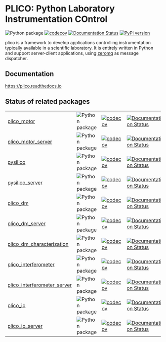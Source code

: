 # PLICO: Python Laboratory Instrumentation COntrol

 ![Python package](https://img.shields.io/github/actions/workflow/status/ArcetriAdaptiveOptics/plico/pythonpackage.yml)
 [![codecov](https://codecov.io/gh/ArcetriAdaptiveOptics/plico/branch/master/graph/badge.svg?token=04PRSBMW11)](https://codecov.io/gh/ArcetriAdaptiveOptics/plico)
 [![Documentation Status](https://readthedocs.org/projects/plico/badge/?version=latest)](https://plico.readthedocs.io/en/latest/?badge=latest)
 [![PyPI version][pypiversion]][pypiversionlink]



plico is a framework to develop applications controlling instrumentation typically available in a scientific laboratory.
It is entirely written in Python and support server-client applications, using [zeromq][zmq] as message dispatcher.


## Documentation

https://plico.readthedocs.io

## Status of related packages
| | | | | | 
 --- | --- | --- | --- | --- 
[plico_motor](https://github.com/ArcetriAdaptiveOptics/plico_motor) | ![Python package](https://img.shields.io/github/actions/workflow/status/ArcetriAdaptiveOptics/plico_motor/python-package.yml) | [![codecov](https://codecov.io/gh/ArcetriAdaptiveOptics/plico_motor/branch/main/graph/badge.svg?token=ApWOrs49uw)](https://codecov.io/gh/ArcetriAdaptiveOptics/plico_motor) | [![Documentation Status](https://readthedocs.org/projects/plico_motor/badge/?version=latest)](https://plico_motor.readthedocs.io/en/latest/?badge=latest) | [![PyPI version](https://badge.fury.io/py/plico-motor.svg)](https://badge.fury.io/py/plico-motor) 
[plico_motor_server](https://github.com/ArcetriAdaptiveOptics/plico_motor_server) | ![Python package](https://img.shields.io/github/actions/workflow/status/ArcetriAdaptiveOptics/plico_motor_server/python-package.yml) | [![codecov](https://codecov.io/gh/ArcetriAdaptiveOptics/plico_motor_server/graph/badge.svg?token=P4FT212RU6)](https://codecov.io/gh/ArcetriAdaptiveOptics/plico_motor_server) |  [![Documentation Status](https://readthedocs.org/projects/plico_motor_server/badge/?version=latest)](https://plico_motor_server.readthedocs.io/en/latest/?badge=latest) | [![PyPI version](https://badge.fury.io/py/plico-motor-server.svg)](https://badge.fury.io/py/plico-motor-server) |
[pysilico](https://github.com/ArcetriAdaptiveOptics/pysilico) | ![Python package](https://img.shields.io/github/actions/workflow/status/ArcetriAdaptiveOptics/pysilico/pythontest.yml) | [![codecov](https://codecov.io/gh/ArcetriAdaptiveOptics/pysilico/branch/master/graph/badge.svg?token=GTDOW6IWDE)](https://codecov.io/gh/ArcetriAdaptiveOptics/pysilico) | [![Documentation Status](https://readthedocs.org/projects/pysilico/badge/?version=latest)](https://pysilico.readthedocs.io/en/latest/?badge=latest) | [![PyPI version](https://badge.fury.io/py/pysilico.svg)](https://badge.fury.io/py/pysilico)
[pysilico_server](https://github.com/ArcetriAdaptiveOptics/pysilico_server) | ![Python package](https://img.shields.io/github/actions/workflow/status/ArcetriAdaptiveOptics/pysilico_server/pythontest.yml) | [![codecov](https://codecov.io/gh/ArcetriAdaptiveOptics/pysilico_server/branch/master/graph/badge.svg?token=04PRSBMW11)](https://codecov.io/gh/ArcetriAdaptiveOptics/pysilico_server) | [![Documentation Status](https://readthedocs.org/projects/pysilico_server/badge/?version=latest)](https://pysilico_server.readthedocs.io/en/latest/?badge=latest) | [![PyPI version](https://badge.fury.io/py/pysilico-server.svg)](https://badge.fury.io/py/pysilico-server)
[plico_dm](https://github.com/ArcetriAdaptiveOptics/plico_dm) | ![Python package](https://img.shields.io/github/actions/workflow/status/ArcetriAdaptiveOptics/plico_dm/python-package.yml) | [![codecov](https://codecov.io/gh/ArcetriAdaptiveOptics/plico_dm/branch/master/graph/badge.svg?token=OTSP5O5WCW)](https://codecov.io/gh/ArcetriAdaptiveOptics/plico_dm) | [![Documentation Status](https://readthedocs.org/projects/plico_dm/badge/?version=latest)](https://plico_dm.readthedocs.io/en/latest/?badge=latest) | [![PyPI version](https://badge.fury.io/py/plico-dm.svg)](https://badge.fury.io/py/plico-dm)
[plico_dm_server](https://github.com/ArcetriAdaptiveOptics/plico_dm_server) | ![Python package](https://img.shields.io/github/actions/workflow/status/ArcetriAdaptiveOptics/plico_dm_server/python-package.yml) | [![codecov](https://codecov.io/gh/ArcetriAdaptiveOptics/plico_dm_server/branch/master/graph/badge.svg?token=L6E5WVO4O5)](https://codecov.io/gh/ArcetriAdaptiveOptics/plico_dm_server) | [![Documentation Status](https://readthedocs.org/projects/plico_dm_server/badge/?version=latest)](https://plico_dm_server.readthedocs.io/en/latest/?badge=latest) | [![PyPI version](https://badge.fury.io/py/plico-dm-server.svg)](https://badge.fury.io/py/plico-dm-server)
[plico_dm_characterization](https://github.com/ArcetriAdaptiveOptics/plico_dm_characterization) | ![Python package](https://img.shields.io/github/actions/workflow/status/ArcetriAdaptiveOptics/plico_dm_characterization/python-package.yml) | [![codecov](https://codecov.io/gh/ArcetriAdaptiveOptics/plico_dm_characterization/branch/master/graph/badge.svg?token=TO8MHXVC5W)](https://codecov.io/gh/ArcetriAdaptiveOptics/plico_dm_characterization) | [![Documentation Status](https://readthedocs.org/projects/plico_dm_characterization/badge/?version=latest)](https://plico_dm_characterization.readthedocs.io/en/latest/?badge=latest) | [![PyPI version](https://badge.fury.io/py/plico-dm-characterization.svg)](https://badge.fury.io/py/plico-dm-characterization)
[plico_interferometer](https://github.com/ArcetriAdaptiveOptics/plico_interferometer) | ![Python package](https://img.shields.io/github/actions/workflow/status/ArcetriAdaptiveOptics/plico_interferometer/python-package.yml) | [![codecov](https://codecov.io/gh/ArcetriAdaptiveOptics/plico_interferometer/graph/badge.svg?token=JYE3GHSUR2)](https://codecov.io/gh/ArcetriAdaptiveOptics/plico_interferometer) | [![Documentation Status](https://readthedocs.org/projects/plico_interferometer/badge/?version=latest)](https://plico_interferometer.readthedocs.io/en/latest/?badge=latest) | [![PyPI version](https://badge.fury.io/py/plico-interferometer.svg)](https://badge.fury.io/py/plico-interferometer)
[plico_interferometer_server](https://github.com/ArcetriAdaptiveOptics/plico_interferometer_server) | ![Python package](https://img.shields.io/github/actions/workflow/status/ArcetriAdaptiveOptics/plico_interferometer_server/python-package.yml) | [![codecov](https://codecov.io/gh/ArcetriAdaptiveOptics/plico_interferometer_server/graph/badge.svg?token=0JVONNSPHM)](https://codecov.io/gh/ArcetriAdaptiveOptics/plico_interferometer_server) | [![Documentation Status](https://readthedocs.org/projects/plico_interferometer_server/badge/?version=latest)](https://plico_interferometer_server.readthedocs.io/en/latest/?badge=latest) | [![PyPI version](https://badge.fury.io/py/plico-interferometer-server.svg)](https://badge.fury.io/py/plico-interferometer-server)
[plico_io](https://github.com/ArcetriAdaptiveOptics/plico_io) | ![Python package](https://img.shields.io/github/actions/workflow/status/ArcetriAdaptiveOptics/plico_io/python-package.yml) | [![codecov](https://codecov.io/gh/ArcetriAdaptiveOptics/plico_io/graph/badge.svg?token=vGnGzlyVZ4)](https://codecov.io/gh/ArcetriAdaptiveOptics/plico_io) | [![Documentation Status](https://readthedocs.org/projects/plico_io/badge/?version=latest)](https://plico_io.readthedocs.io/en/latest/?badge=latest) | [![PyPI version](https://badge.fury.io/py/plico-io.svg)](https://badge.fury.io/py/plico-io)
[plico_io_server](https://github.com/ArcetriAdaptiveOptics/plico_io_server) | ![Python package](https://img.shields.io/github/actions/workflow/status/ArcetriAdaptiveOptics/plico_io_server/python-package.yml) | [![codecov](https://codecov.io/gh/ArcetriAdaptiveOptics/plico_io_server/branch/main/graph/badge.svg?token=xxxx)](https://codecov.io/gh/ArcetriAdaptiveOptics/plico_io_server) | [![Documentation Status](https://readthedocs.org/projects/plico_io_server/badge/?version=latest)](https://plico_io_server.readthedocs.io/en/latest/?badge=latest) | [![PyPI version](https://badge.fury.io/py/plico-io-server.svg)](https://badge.fury.io/py/plico-io-server)

<!---
[tipico](https://github.com/ArcetriAdaptiveOptics/tipico) | ![Python package](https://github.com/ArcetriAdaptiveOptics/tipico/workflows/Python%20package/badge.svg) | [![codecov](https://codecov.io/gh/ArcetriAdaptiveOptics/tipico/branch/main/graph/badge.svg?token=ApWOrs49uw)](https://codecov.io/gh/ArcetriAdaptiveOptics/tipico) | [![Documentation Status](https://readthedocs.org/projects/tipico/badge/?version=latest)](https://tipico.readthedocs.io/en/latest/?badge=latest) | [![PyPI version](https://badge.fury.io/py/tipico.svg)](https://badge.fury.io/py/tipico)
[tipico_server](https://github.com/ArcetriAdaptiveOptics/tipico_server) | ![Python package](https://github.com/ArcetriAdaptiveOptics/tipico_server/workflows/Python%20package/badge.svg) | [![codecov](https://codecov.io/gh/ArcetriAdaptiveOptics/tipico_server/branch/master/graph/badge.svg?token=SLRM2OEX3B)](https://codecov.io/gh/ArcetriAdaptiveOptics/tipico_server) | [![Documentation Status](https://readthedocs.org/projects/tipico_server/badge/?version=latest)](https://tipico_server.readthedocs.io/en/latest/?badge=latest) | [![PyPI version](https://badge.fury.io/py/tipico-server.svg)](https://badge.fury.io/py/tipico_server)
--->



[zmq]: http://zeromq.org
[plico]: https://github.com/ArcetriAdaptiveOptics/plico
[tipico]: https://github.com/ArcetriAdaptiveOptics/tipico
[tipico-server]: https://github.com/ArcetriAdaptiveOptics/tipico_server
[pysilico]: https://github.com/ArcetriAdaptiveOptics/pysilico
[pysilico-server]: https://github.com/ArcetriAdaptiveOptics/pysilico_server
[travis]: https://travis-ci.com/ArcetriAdaptiveOptics/palpao.svg?branch=master "go to travis"
[travislink]: https://travis-ci.com/ArcetriAdaptiveOptics/plico
[coveralls]: https://coveralls.io/repos/github/ArcetriAdaptiveOptics/plico/badge.svg?branch=master "go to coveralls"
[coverallslink]: https://coveralls.io/github/ArcetriAdaptiveOptics/plico
[pypiversion]: https://badge.fury.io/py/plico.svg
[pypiversionlink]: https://badge.fury.io/py/plico

